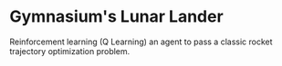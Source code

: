 # Gymnasium's Lunar Lander

Reinforcement learning (Q Learning) an agent to pass a classic rocket trajectory optimization problem. 
